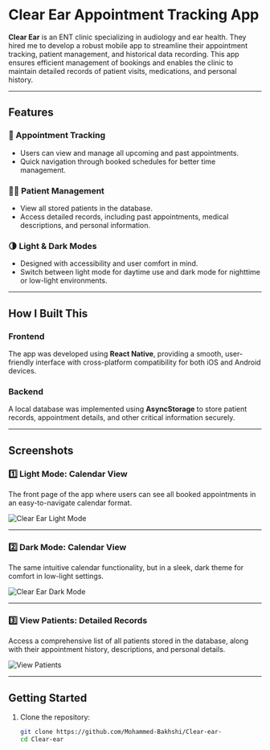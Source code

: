 # Clear Ear Appointment Tracking App

**Clear Ear** is an ENT clinic specializing in audiology and ear health. They hired me to develop a robust mobile app to streamline their appointment tracking, patient management, and historical data recording. This app ensures efficient management of bookings and enables the clinic to maintain detailed records of patient visits, medications, and personal history.

---

## Features

### 🎯 Appointment Tracking
- Users can view and manage all upcoming and past appointments.
- Quick navigation through booked schedules for better time management.

### 🧑‍⚕️ Patient Management
- View all stored patients in the database.
- Access detailed records, including past appointments, medical descriptions, and personal information.

### 🌗 Light & Dark Modes
- Designed with accessibility and user comfort in mind.
- Switch between light mode for daytime use and dark mode for nighttime or low-light environments.

---

## How I Built This

### Frontend
The app was developed using **React Native**, providing a smooth, user-friendly interface with cross-platform compatibility for both iOS and Android devices.

### Backend
A local database was implemented using **AsyncStorage** to store patient records, appointment details, and other critical information securely.

---

## Screenshots

### 1️⃣ **Light Mode: Calendar View**  
The front page of the app where users can see all booked appointments in an easy-to-navigate calendar format.

![Clear Ear Light Mode](./assets/Clear-Ear-light-mode.jpg)

---

### 2️⃣ **Dark Mode: Calendar View**  
The same intuitive calendar functionality, but in a sleek, dark theme for comfort in low-light settings.

![Clear Ear Dark Mode](./assets/Clear-Ear-dark-mode.jpg)

---

### 3️⃣ **View Patients: Detailed Records**  
Access a comprehensive list of all patients stored in the database, along with their appointment history, descriptions, and personal details.

![View Patients](./assets/Clear-Ear-View-patients.jpg)

---

## Getting Started

1. Clone the repository:  
   ```bash
   git clone https://github.com/Mohammed-Bakhshi/Clear-ear-
   cd Clear-ear
